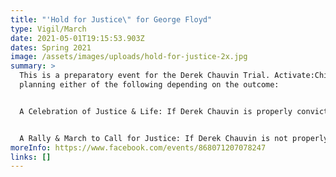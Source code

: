 ```yaml
---
title: "'Hold for Justice\" for George Floyd"
type: Vigil/March
date: 2021-05-01T19:15:53.903Z
dates: Spring 2021
image: /assets/images/uploads/hold-for-justice-2x.jpg
summary: >
  This is a preparatory event for the Derek Chauvin Trial. Activate:Chi is
  planning either of the following depending on the outcome:


  A Celebration of Justice & Life: If Derek Chauvin is properly convicted to the full extent of the law Activate:Chi will host a candlelight vigil commemorating George Floyd and the fulfillment of justice.


  A Rally & March to Call for Justice: If Derek Chauvin is not properly convicted, Activate:Chi will plan and host a march to call for justice and demand steps be taken in Chicago to support that call and ensure similar situations don't happen here.
moreInfo: https://www.facebook.com/events/868071207078247
links: []
---
```

